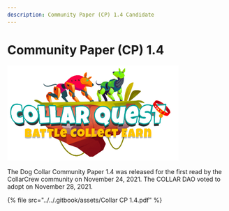 ```yaml
---
description: Community Paper (CP) 1.4 Candidate
---
```


# Community Paper (CP) 1.4

![CollarQuest a Metaverse Play2Earn Ecosystem](../../.gitbook/assets/CollarQuest-SM.png)

The Dog Collar Community Paper 1.4 was released for the first read by the CollarCrew community on November 24, 2021.  The COLLAR DAO voted to adopt on November 28, 2021.

{% file src="../../.gitbook/assets/Collar CP 1.4.pdf" %}
